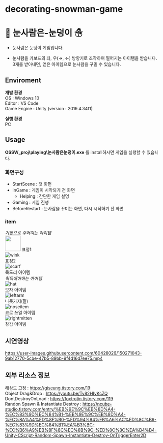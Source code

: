 # decorating-snowman-game

# 🎁 __눈사람은-눈덩이__ ☃
- 눈사람은 눈덩이 게임입니다.

- 눈사람을 키보드의 좌, 우(→, ←) 방향키로 조작하여 떨어지는 아이템을 받습니다.  3개를 받아내면, 얻은 아이템으로 눈사람을 꾸밀 수 있습니다.

## __Enviroment__ 
**개발 환경**  
  OS : Windows 10  
  Editor : VS Code  
  Game Engine : Unity (version : 2019.4.34f1)  
  
**실행 환경**  
  PC

## __Usage__
  **OSSW_proj\playing\눈사람은눈덩이.exe** 를 install하시면 게임을 실행할 수 있습니다.  
    
### __화면구성__
  + StartScene : 첫 화면
  + InGame : 게임이 시작되기 전 화면
    + Helping : 간단한 게임 설명
  + Gaming : 게임 진행
  + BeforeRestart : 눈사람을 꾸미는 화면, 다시 시작하기 전 화면 

### __item__
*기본으로 주어지는 아이템*  
<img src="https://user-images.githubusercontent.com/60428026/150317708-4fed838d-4ea3-4302-9497-8c63e7932640.png" width="50" height="50"/>
표정1  
![wink](https://user-images.githubusercontent.com/60428026/150317711-840dd751-d293-429d-9850-64797901a5e3.png)  
표정2  
![scarf](https://user-images.githubusercontent.com/60428026/150317704-4769cb9a-d971-4081-b2dc-903f38ec71ce.png)  
목도리 아이템  
*획득해야하는 아이템*  
![hat](https://user-images.githubusercontent.com/60428026/150317714-2a8f5deb-1ca5-463d-9e23-787051dab70c.png)  
모자 아이템  
![leftarm](https://user-images.githubusercontent.com/60428026/150317716-1f91fc9b-4f71-4d8b-a380-dc5a30c6e225.png)  
나뭇가지(팔)  
![noseitem](https://user-images.githubusercontent.com/60428026/150317718-e582316e-e6ec-4226-a409-912c26adaa61.png)  
코로 쓰일 아이템  
![rightmitten](https://user-images.githubusercontent.com/60428026/150317720-6d318451-304a-4ba5-9adc-65bac0402ba5.png)  
장갑 아이템


## __시연영상__

https://user-images.githubusercontent.com/60428026/150271043-9ab12770-5cbe-47b5-89bb-9f4d16d7ee75.mp4



## __외부 리소스 정보__
해상도 고정 : https://giseung.tistory.com/19  
Object Drag&Drop : https://youtu.be/Tv82HIvKcZQ  
DontDestroyOnLoad : https://foxtrotin.tistory.com/119  
Randon Spawn & Instantiate Destroy : https://ncube-studio.tistory.com/entry/%EB%9E%9C%EB%8D%A4-%EC%83%9D%EC%84%B1-%EB%9E%9C%EB%8D%A4-%EC%8A%A4%ED%8F%B0-%ED%94%84%EB%A6%AC%ED%8C%B9-%EC%83%9D%EC%84%B1%EA%B3%BC-%EC%B6%A9%EB%8F%8C%EC%8B%9C-%ED%8C%8C%EA%B4%B4-Unity-CScript-Random-Spawn-Instantiate-Destroy-OnTriggerEnter2D  



